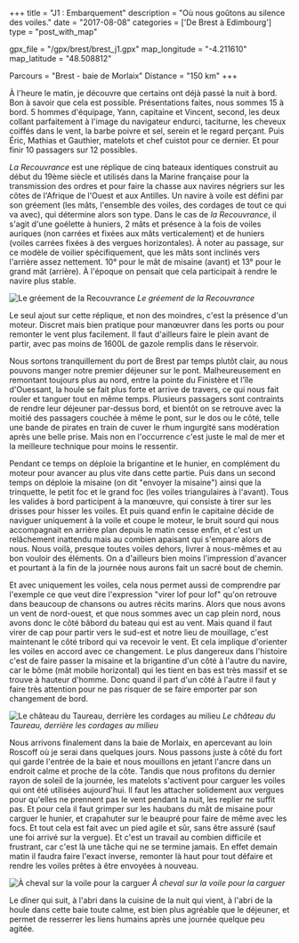 +++
title = "J1 : Embarquement"
description = "Où nous goûtons au silence des voiles."
date = "2017-08-08"
categories = ['De Brest à Edimbourg']
type = "post_with_map"

gpx_file = "/gpx/brest/brest_j1.gpx"
map_longitude = "-4.211610"
map_latitude = "48.508812"

Parcours = "Brest - baie de Morlaix"
Distance = "150 km"
+++


À l'heure le matin, je découvre que certains ont déjà passé la nuit à bord. Bon à savoir que cela est possible.
Présentations faites, nous sommes 15 à bord. 5 hommes d'équipage, Yann, capitaine et Vincent, second, les deux collant parfaitement à l'image du navigateur endurci, taciturne, les cheveux coiffés dans le vent, la barbe poivre et sel, serein et le regard perçant. Puis Éric, Mathias et Gauthier, matelots et chef cuistot pour ce dernier. Et pour finir 10 passagers sur 12 possibles.

*La Recouvrance* est une réplique de cinq bateaux identiques construit au début du 19ème siècle et utilisés dans la Marine française pour la transmission des ordres et pour faire la chasse aux navires négriers sur les côtes de l'Afrique de l'Ouest et aux Antilles.
Un navire à voile est défini par son gréement (les mâts, l'ensemble des voiles, des cordages de tout ce qui va avec), qui détermine alors son type. Dans le cas de *la Recouvrance*, il s'agit d'une goélette à huniers, 2 mâts et présence à la fois de voiles auriques (non carrées et fixées aux mâts verticalement) et de huniers (voiles carrées fixées à des vergues horizontales).
À noter au passage, sur ce modèle de voilier spécifiquement, que les mâts sont inclinés vers l'arrière assez nettement. 10° pour le mât de misaine (avant) et 13° pour le grand mât (arrière). À l'époque on pensait que cela participait à rendre le navire plus stable.

![Le gréement de la Recouvrance](/images/brest/j1/recouvrance.jpg)
*Le gréement de la Recouvrance*


Le seul ajout sur cette réplique, et non des moindres, c'est la présence d'un moteur. Discret mais bien pratique pour manœuvrer dans les ports ou pour remonter le vent plus facilement. Il faut d'ailleurs faire le plein avant de partir, avec pas moins de 1600L de gazole remplis dans le réservoir.

Nous sortons tranquillement du port de Brest par temps plutôt clair, au nous pouvons manger notre premier déjeuner sur le pont.
Malheureusement en remontant toujours plus au nord, entre la pointe du Finistère et l'île d'Ouessant, la houle se fait plus forte et arrive de travers, ce qui nous fait rouler et tanguer tout en même temps. Plusieurs passagers sont contraints de rendre leur déjeuner par-dessus bord, et bientôt on se retrouve avec la moitié des passagers couchée à même le pont, sur le dos ou le côté, telle une bande de pirates en train de cuver le rhum ingurgité sans modération après une belle prise. Mais non en l'occurrence c'est juste le mal de mer et la meilleure technique pour moins le ressentir.

Pendant ce temps on déploie la brigantine et le hunier, en complément du moteur pour avancer au plus vite dans cette partie. Puis dans un second temps on déploie la misaine (on dit "envoyer la misaine") ainsi que la trinquette, le petit foc et le grand foc (les voiles triangulaires à l'avant). Tous les valides à bord participent à la manœuvre, qui consiste à tirer sur les drisses pour hisser les voiles. Et puis quand enfin le capitaine décide de naviguer uniquement à la voile et coupe le moteur, le bruit sourd qui nous accompagnait en arrière plan depuis le matin cesse enfin, et c'est un relâchement inattendu mais au combien apaisant qui s'empare alors de nous. Nous voilà, presque toutes voiles dehors, livrer à nous-mêmes et au bon vouloir des éléments. On a d'ailleurs bien moins l'impression d'avancer et pourtant à la fin de la journée nous aurons fait un sacré bout de chemin.

Et avec uniquement les voiles, cela nous permet aussi de comprendre par l'exemple ce que veut dire l'expression "virer lof pour lof" qu'on retrouve dans beaucoup de chansons ou autres récits marins. Alors que nous avons un vent de nord-ouest, et que nous sommes avec un cap plein nord, nous avons donc le côté bâbord du bateau qui est au vent. Mais quand il faut virer de cap pour partir vers le sud-est et notre lieu de mouillage, c'est maintenant le côté tribord qui va recevoir le vent. Et cela implique d'orienter les voiles en accord avec ce changement. Le plus dangereux dans l'histoire c'est de faire passer la misaine et la brigantine d'un côté à l'autre du navire, car le bôme (mât mobile horizontal) qui les tient en bas est très massif et se trouve à hauteur d'homme. Donc quand il part d'un côté à l'autre il faut y faire très attention pour ne pas risquer de se faire emporter par son changement de bord.

![Le château du Taureau, derrière les cordages au milieu](/images/brest/j1/fort.jpg)
*Le château du Taureau, derrière les cordages au milieu*


Nous arrivons finalement dans la baie de Morlaix, en apercevant au loin Roscoff où je serai dans quelques jours. Nous passons juste à côté du fort qui garde l'entrée de la baie et nous mouillons en jetant l'ancre dans un endroit calme et proche de la côte. Tandis que nous profitons du dernier rayon de soleil de la journée, les matelots s'activent pour carguer les voiles qui ont été utilisées aujourd'hui. Il faut les attacher solidement aux vergues pour qu'elles ne prennent pas le vent pendant la nuit, les replier ne suffit pas. Et pour cela il faut grimper sur les haubans du mât de misaine pour carguer le hunier, et crapahuter sur le beaupré pour faire de même avec les focs. Et tout cela est fait avec un pied agile et sûr, sans être assuré (sauf une foi arrivé sur la vergue).
Et c'est un travail au combien difficile et frustrant, car c'est là une tâche qui ne se termine jamais. En effet demain matin il faudra faire l'exact inverse, remonter là haut pour tout défaire et rendre les voiles prêtes à être envoyées à nouveau.

![À cheval sur la voile pour la carguer](/images/brest/j1/foc.jpg)
*À cheval sur la voile pour la carguer*

Le dîner qui suit, à l'abri dans la cuisine de la nuit qui vient, à l'abri de la houle dans cette baie toute calme, est bien plus agréable que le déjeuner, et permet de resserrer les liens humains après une journée quelque peu agitée.
